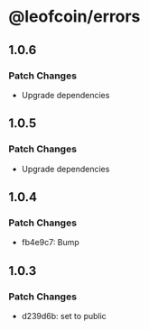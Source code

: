 # @leofcoin/errors

## 1.0.6

### Patch Changes

- Upgrade dependencies

## 1.0.5

### Patch Changes

- Upgrade dependencies

## 1.0.4

### Patch Changes

- fb4e9c7: Bump

## 1.0.3

### Patch Changes

- d239d6b: set to public
